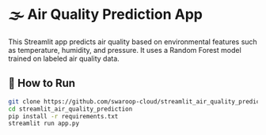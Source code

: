 # 🌫️ Air Quality Prediction App

This Streamlit app predicts air quality based on environmental features such as temperature, humidity, and pressure. It uses a Random Forest model trained on labeled air quality data.

## 🚀 How to Run

```bash
git clone https://github.com/swaroop-cloud/streamlit_air_quality_prediction.git
cd streamlit_air_quality_prediction
pip install -r requirements.txt
streamlit run app.py
